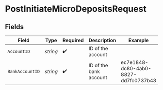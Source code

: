 # PostInitiateMicroDepositsRequest


## Fields

| Field                                | Type                                 | Required                             | Description                          | Example                              |
| ------------------------------------ | ------------------------------------ | ------------------------------------ | ------------------------------------ | ------------------------------------ |
| `AccountID`                          | *string*                             | :heavy_check_mark:                   | ID of the account                    |                                      |
| `BankAccountID`                      | *string*                             | :heavy_check_mark:                   | ID of the bank account               | ec7e1848-dc80-4ab0-8827-dd7fc0737b43 |